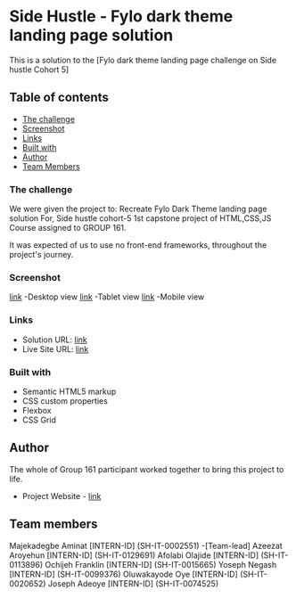 # Side Hustle - Fylo dark theme landing page solution

This is a solution to the [Fylo dark theme landing page challenge on Side hustle Cohort 5] 

## Table of contents

  - [The challenge](#the-challenge)
  - [Screenshot](#screenshot)
  - [Links](#links)
  - [Built with](#built-with)
- [Author](#author)
- [Team Members](#teammembers)



### The challenge

We were given the project to:
Recreate Fylo Dark Theme landing page solution For,
Side hustle cohort-5 1st capstone project of HTML,CSS,JS Course
assigned to GROUP 161.

It was expected of us to use no front-end frameworks,
throughout the project's journey.

### Screenshot

[link](./Modified%20Final%20images/Desktop%20view.png) -Desktop view
[link](./Modified%20Final%20images/Tablet%20view.png) -Tablet view
[link](./Modified%20Final%20images/Mobile%20view.png) -Mobile view


### Links

- Solution URL: [link](https://github.com/cool0joe/fylo-dark-theme-website)
- Live Site URL: [link](https://1stcapstone4group161.netlify.app/)



### Built with

- Semantic HTML5 markup
- CSS custom properties
- Flexbox
- CSS Grid

## Author

The whole of Group 161 participant worked together to bring this project to life.
- Project Website - [link](https://1stcapstone4group161.netlify.app/)



## Team members
Majekadegbe Aminat [INTERN-ID] (SH-IT-0002551) -[Team-lead]
Azeezat Aroyehun [INTERN-ID] (SH-IT-0129691)
Afolabi Olajide [INTERN-ID] (SH-IT-0113896)
Ochijeh Franklin [INTERN-ID] (SH-IT-0015665)
Yoseph Negash [INTERN-ID] (SH-IT-0099376)
Oluwakayode Oye [INTERN-ID] (SH-IT-0020652)
Joseph Adeoye [INTERN-ID] (SH-IT-0074525)
